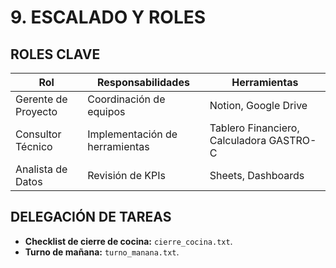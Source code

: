 # 9. ESCALADO Y ROLES  
## ROLES CLAVE  
| Rol | Responsabilidades | Herramientas |  
|-----|-------------------|--------------|  
| Gerente de Proyecto | Coordinación de equipos | Notion, Google Drive |  
| Consultor Técnico | Implementación de herramientas | Tablero Financiero, Calculadora GASTRO-C |  
| Analista de Datos | Revisión de KPIs | Sheets, Dashboards |  

## DELEGACIÓN DE TAREAS  
- **Checklist de cierre de cocina:** `cierre_cocina.txt`.  
- **Turno de mañana:** `turno_manana.txt`.  
